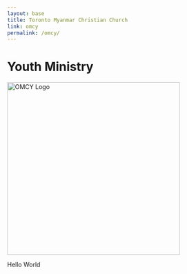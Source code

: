 ```yaml
---
layout: base
title: Toronto Myanmar Christian Church
link: omcy
permalink: /omcy/
---
```


# Youth Ministry

<img src="/static/img/OMCY_animation.gif" alt="OMCY Logo" width="400"/>

Hello World

